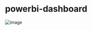 # powerbi-dashboard
![image](https://github.com/Ayushm2112/powerbi-dashboard/assets/69325896/70209235-39cc-402e-9177-b52c1d2675ce)
